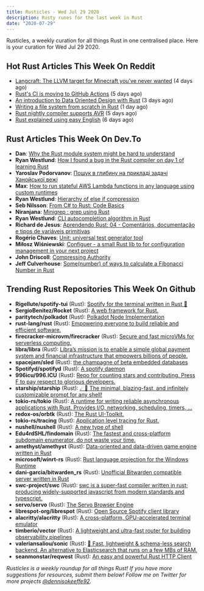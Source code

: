 ```yaml
---
title: Rusticles - Wed Jul 29 2020
description: Rusty runes for the last week in Rust
date: "2020-07-29"
---
```


Rusticles, a weekly curation for all things Rust in one centralised place. Here is your curation for Wed Jul 29 2020.

## Hot Rust Articles This Week On Reddit

- [Langcraft: The LLVM target for Minecraft you've never wanted](https://www.reddit.com/r/rust/comments/hx3we0/langcraft_the_llvm_target_for_minecraft_youve/) (4 days ago)
- [Rust's CI is moving to GitHub Actions](https://www.reddit.com/r/rust/comments/hwf5zs/rusts_ci_is_moving_to_github_actions/) (5 days ago)
- [An introduction to Data Oriented Design with Rust](https://www.reddit.com/r/rust/comments/hxqwom/an_introduction_to_data_oriented_design_with_rust/) (3 days ago)
- [Writing a file system from scratch in Rust](https://www.reddit.com/r/rust/comments/hyw8oh/writing_a_file_system_from_scratch_in_rust/) (1 day ago)
- [Rust nightly compiler supports AVR](https://www.reddit.com/r/rust/comments/hwyii4/rust_nightly_compiler_supports_avr/) (5 days ago)
- [Rust explained using easy English](https://www.reddit.com/r/rust/comments/hw8rlc/rust_explained_using_easy_english/) (6 days ago)

## Rust Articles This Week On Dev.To

- **Dan**: [Why the Rust module system might be hard to understand](https://dev.to/dotxlem/why-the-rust-module-system-might-be-hard-to-understand-2l)
- **Ryan Westlund**: [How I found a bug in the Rust compiler on day 1 of learning Rust](https://dev.to/yujiri8/how-i-found-a-bug-in-the-rust-compiler-on-day-1-of-learning-rust-11f7)
- **Yaroslav Podorvanov**: [Пошук в глибину на прикладі задачі Ханойської вежі](https://dev.to/yaroslavpodorvanov/-3n3b)
- **Max**: [How to run stateful AWS Lambda functions in any language using custom runtimes](https://dev.to/rimutaka/how-to-run-stateful-aws-lambda-functions-in-any-language-using-custom-runtimes-4cgb)
- **Ryan Westlund**: [Hierarchy of else if compression](https://dev.to/yujiri8/hierarchy-of-else-if-compression-4gah)
- **Seb Nilsson**: [From C# to Rust: Code Basics](https://dev.to/sebnilsson/from-c-to-rust-code-basics-40cj)
- **Niranjana**: [Minigrep : grep using Rust](https://dev.to/niran_jana/minigrep-grep-using-rust-17k5)
- **Ryan Westlund**: [CLI autocompletion algorithm in Rust](https://dev.to/yujiri8/cli-autocompletion-algorithm-in-rust-47jl)
- **Richard de Jesus**: [Aprendendo Rust: 04 - Comentários, documentação e tipos de variáveis primitivas](https://dev.to/pehdepano/aprendendo-rust-04-comentarios-documentacao-e-tipos-de-variaveis-primitivas-1jb6)
- **Rogério Chaves**: [Unit: universal test generator tool](https://dev.to/rogeriochaves/unit-universal-test-generator-tool-4148)
- **Miłosz Wiśniewski**: [Configuer - a small Rust lib to  for configuration management in your next project](https://dev.to/milesq/configuer-a-small-rust-lib-to-for-configuration-management-in-your-next-project-25af)
- **John Driscoll**: [Compressing Authority](https://dev.to/johndriscoll/compressing-authority-1kph)
- **Jeff Culverhouse**: [Some(number) of ways to calculate a Fibonacci Number in Rust](https://dev.to/jculverhouse/some-number-of-ways-to-calculate-a-fibonacci-number-in-rust-d78)

## Trending Rust Repositories This Week On Github

- **Rigellute/spotify-tui** (Rust): [Spotify for the terminal written in Rust 🚀](https://github.com/Rigellute/spotify-tui)
- **SergioBenitez/Rocket** (Rust): [A web framework for Rust.](https://github.com/SergioBenitez/Rocket)
- **paritytech/polkadot** (Rust): [Polkadot Node Implementation](https://github.com/paritytech/polkadot)
- **rust-lang/rust** (Rust): [Empowering everyone to build reliable and efficient software.](https://github.com/rust-lang/rust)
- **firecracker-microvm/firecracker** (Rust): [Secure and fast microVMs for serverless computing.](https://github.com/firecracker-microvm/firecracker)
- **libra/libra** (Rust): [Libra’s mission is to enable a simple global payment system and financial infrastructure that empowers billions of people.](https://github.com/libra/libra)
- **spacejam/sled** (Rust): [the champagne of beta embedded databases](https://github.com/spacejam/sled)
- **Spotifyd/spotifyd** (Rust): [A spotify daemon](https://github.com/Spotifyd/spotifyd)
- **996icu/996.ICU** (Rust): [Repo for counting stars and contributing. Press F to pay respect to glorious developers.](https://github.com/996icu/996.ICU)
- **starship/starship** (Rust): [☄🌌️ The minimal, blazing-fast, and infinitely customizable prompt for any shell!](https://github.com/starship/starship)
- **tokio-rs/tokio** (Rust): [A runtime for writing reliable asynchronous applications with Rust. Provides I/O, networking, scheduling, timers, ...](https://github.com/tokio-rs/tokio)
- **redox-os/orbtk** (Rust): [The Rust UI-Toolkit.](https://github.com/redox-os/orbtk)
- **tokio-rs/tracing** (Rust): [Application level tracing for Rust.](https://github.com/tokio-rs/tracing)
- **nushell/nushell** (Rust): [A new type of shell](https://github.com/nushell/nushell)
- **Edu4rdSHL/findomain** (Rust): [The fastest and cross-platform subdomain enumerator, do not waste your time.](https://github.com/Edu4rdSHL/findomain)
- **amethyst/amethyst** (Rust): [Data-oriented and data-driven game engine written in Rust](https://github.com/amethyst/amethyst)
- **microsoft/winrt-rs** (Rust): [Rust language projection for the Windows Runtime](https://github.com/microsoft/winrt-rs)
- **dani-garcia/bitwarden_rs** (Rust): [Unofficial Bitwarden compatible server written in Rust](https://github.com/dani-garcia/bitwarden_rs)
- **swc-project/swc** (Rust): [swc is a super-fast compiler written in rust; producing widely-supported javascript from modern standards and typescript.](https://github.com/swc-project/swc)
- **servo/servo** (Rust): [The Servo Browser Engine](https://github.com/servo/servo)
- **librespot-org/librespot** (Rust): [Open Source Spotify client library](https://github.com/librespot-org/librespot)
- **alacritty/alacritty** (Rust): [A cross-platform, GPU-accelerated terminal emulator](https://github.com/alacritty/alacritty)
- **timberio/vector** (Rust): [A lightweight and ultra-fast router for building observability pipelines](https://github.com/timberio/vector)
- **valeriansaliou/sonic** (Rust): [🦔 Fast, lightweight & schema-less search backend. An alternative to Elasticsearch that runs on a few MBs of RAM.](https://github.com/valeriansaliou/sonic)
- **seanmonstar/reqwest** (Rust): [An easy and powerful Rust HTTP Client](https://github.com/seanmonstar/reqwest)

_Rusticles is a weekly roundup for all things Rust! If you have more suggestions for resources, submit them below! Follow me on Twitter for more projects [@dennisokeeffe92](https://twitter.com/dennisokeeffe92)._
